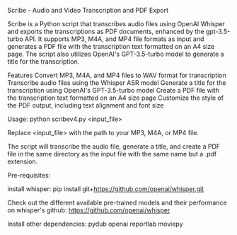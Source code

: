 Scribe - Audio and Video Transcription and PDF Export

Scribe is a Python script that transcribes audio files using OpenAI Whisper and exports the transcriptions as PDF documents, enhanced by the gpt-3.5-turbo API. It supports MP3, M4A, and MP4 file formats as input and generates a PDF file with the transcription text formatted on an A4 size page. The script also utilizes OpenAI's GPT-3.5-turbo model to generate a title for the transcription.

Features
Convert MP3, M4A, and MP4 files to WAV format for transcription
Transcribe audio files using the Whisper ASR model
Generate a title for the transcription using OpenAI's GPT-3.5-turbo model
Create a PDF file with the transcription text formatted on an A4 size page
Customize the style of the PDF output, including text alignment and font size

Usage: python scribev4.py <input_file>

Replace <input_file> with the path to your MP3, M4A, or MP4 file.

The script will transcribe the audio file, generate a title, and create a PDF file in the same directory as the input file with the same name but a .pdf extension.

Pre-requisites:

install whisper: pip install git+https://github.com/openai/whisper.git

Check out the different available pre-trained models and their performance on whisper's github: https://github.com/openai/whisper

Install  other dependencies:
pydub
openai
reportlab
moviepy
